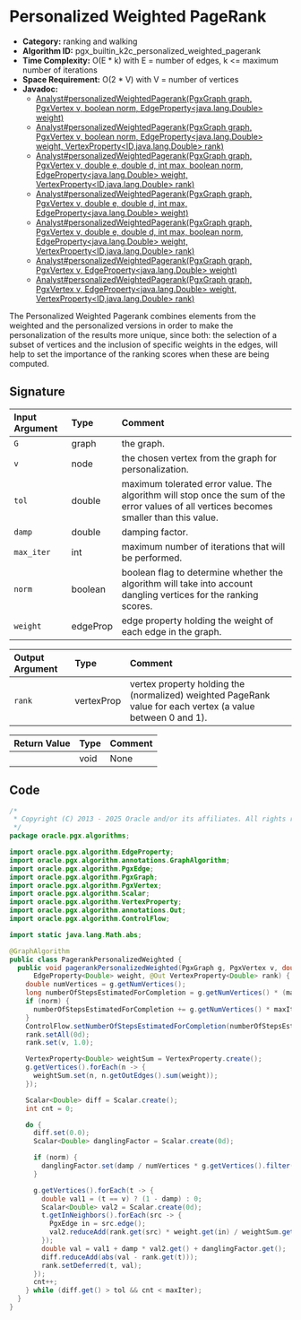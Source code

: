 # Personalized Weighted PageRank

- **Category:** ranking and walking
- **Algorithm ID:** pgx_builtin_k2c_personalized_weighted_pagerank
- **Time Complexity:** O(E * k) with E = number of edges, k <= maximum number of iterations
- **Space Requirement:** O(2 * V) with V = number of vertices
- **Javadoc:**
  - [Analyst#personalizedWeightedPagerank(PgxGraph graph, PgxVertex<ID> v, boolean norm, EdgeProperty<java.lang.Double> weight)](https://docs.oracle.com/en/database/oracle/property-graph/25.1/spgjv/oracle/pgx/api/Analyst.html#personalizedWeightedPagerank_oracle_pgx_api_PgxGraph_oracle_pgx_api_PgxVertex_boolean_oracle_pgx_api_EdgeProperty_)
  - [Analyst#personalizedWeightedPagerank(PgxGraph graph, PgxVertex<ID> v, boolean norm, EdgeProperty<java.lang.Double> weight, VertexProperty<ID,java.lang.Double> rank)](https://docs.oracle.com/en/database/oracle/property-graph/25.1/spgjv/oracle/pgx/api/Analyst.html#personalizedWeightedPagerank_oracle_pgx_api_PgxGraph_oracle_pgx_api_PgxVertex_boolean_oracle_pgx_api_EdgeProperty_oracle_pgx_api_VertexProperty_)
  - [Analyst#personalizedWeightedPagerank(PgxGraph graph, PgxVertex v, double e, double d, int max, boolean norm, EdgeProperty<java.lang.Double> weight, VertexProperty<ID,java.lang.Double> rank)](https://docs.oracle.com/en/database/oracle/property-graph/25.1/spgjv/oracle/pgx/api/Analyst.html#personalizedWeightedPagerank_oracle_pgx_api_PgxGraph_ID_java_math_BigDecimal_java_math_BigDecimal_int_boolean_oracle_pgx_api_EdgeProperty_oracle_pgx_api_VertexProperty_)
  - [Analyst#personalizedWeightedPagerank(PgxGraph graph, PgxVertex<ID> v, double e, double d, int max, EdgeProperty<java.lang.Double> weight)](https://docs.oracle.com/en/database/oracle/property-graph/25.1/spgjv/oracle/pgx/api/Analyst.html#personalizedWeightedPagerank_oracle_pgx_api_PgxGraph_ID_java_math_BigDecimal_java_math_BigDecimal_int_oracle_pgx_api_EdgeProperty_)
  - [Analyst#personalizedWeightedPagerank(PgxGraph graph, PgxVertex<ID> v, double e, double d, int max, boolean norm, EdgeProperty<java.lang.Double> weight, VertexProperty<ID,java.lang.Double> rank)](https://docs.oracle.com/en/database/oracle/property-graph/25.1/spgjv/oracle/pgx/api/Analyst.html#personalizedWeightedPagerank_oracle_pgx_api_PgxGraph_ID_java_math_BigDecimal_java_math_BigDecimal_int_oracle_pgx_api_EdgeProperty_oracle_pgx_api_VertexProperty_)
  - [Analyst#personalizedWeightedPagerank(PgxGraph graph, PgxVertex<ID> v, EdgeProperty<java.lang.Double> weight)](https://docs.oracle.com/en/database/oracle/property-graph/25.1/spgjv/oracle/pgx/api/Analyst.html#personalizedWeightedPagerank_oracle_pgx_api_PgxGraph_oracle_pgx_api_VertexSet_oracle_pgx_api_EdgeProperty_)
  - [Analyst#personalizedWeightedPagerank(PgxGraph graph, PgxVertex<ID> v, EdgeProperty<java.lang.Double> weight, VertexProperty<ID,java.lang.Double> rank)](https://docs.oracle.com/en/database/oracle/property-graph/25.1/spgjv/oracle/pgx/api/Analyst.html#personalizedWeightedPagerank_oracle_pgx_api_PgxGraph_oracle_pgx_api_VertexSet_oracle_pgx_api_EdgeProperty_oracle_pgx_api_VertexProperty_)

The Personalized Weighted Pagerank combines elements from the weighted and the personalized versions in order to make the personalization of the results more unique, since both: the selection of a subset of vertices and the inclusion of specific weights in the edges, will help to set the importance of the ranking scores when these are being computed.

## Signature

| Input Argument | Type | Comment |
| :--- | :--- | :--- |
| `G` | graph | the graph. |
| `v` | node | the chosen vertex from the graph for personalization. |
| `tol` | double | maximum tolerated error value. The algorithm will stop once the sum of the error values of all vertices becomes smaller than this value. |
| `damp` | double | damping factor. |
| `max_iter` | int | maximum number of iterations that will be performed. |
| `norm` | boolean | boolean flag to determine whether the algorithm will take into account dangling vertices for the ranking scores. |
| `weight` | edgeProp<double> | edge property holding the weight of each edge in the graph. |

| Output Argument | Type | Comment |
| :--- | :--- | :--- |
| `rank` | vertexProp<double> | vertex property holding the (normalized) weighted PageRank value for each vertex (a value between 0 and 1). |

| Return Value | Type | Comment |
| :--- | :--- | :--- |
| | void | None |

## Code

```java
/*
 * Copyright (C) 2013 - 2025 Oracle and/or its affiliates. All rights reserved.
 */
package oracle.pgx.algorithms;

import oracle.pgx.algorithm.EdgeProperty;
import oracle.pgx.algorithm.annotations.GraphAlgorithm;
import oracle.pgx.algorithm.PgxEdge;
import oracle.pgx.algorithm.PgxGraph;
import oracle.pgx.algorithm.PgxVertex;
import oracle.pgx.algorithm.Scalar;
import oracle.pgx.algorithm.VertexProperty;
import oracle.pgx.algorithm.annotations.Out;
import oracle.pgx.algorithm.ControlFlow;

import static java.lang.Math.abs;

@GraphAlgorithm
public class PagerankPersonalizedWeighted {
  public void pagerankPersonalizedWeighted(PgxGraph g, PgxVertex v, double tol, double damp, int maxIter, boolean norm,
      EdgeProperty<Double> weight, @Out VertexProperty<Double> rank) {
    double numVertices = g.getNumVertices();
    long numberOfStepsEstimatedForCompletion = g.getNumVertices() * (maxIter * 2 + 2) + maxIter;
    if (norm) {
      numberOfStepsEstimatedForCompletion += g.getNumVertices() * maxIter;
    }
    ControlFlow.setNumberOfStepsEstimatedForCompletion(numberOfStepsEstimatedForCompletion);
    rank.setAll(0d);
    rank.set(v, 1.0);

    VertexProperty<Double> weightSum = VertexProperty.create();
    g.getVertices().forEach(n -> {
      weightSum.set(n, n.getOutEdges().sum(weight));
    });

    Scalar<Double> diff = Scalar.create();
    int cnt = 0;

    do {
      diff.set(0.0);
      Scalar<Double> danglingFactor = Scalar.create(0d);

      if (norm) {
        danglingFactor.set(damp / numVertices * g.getVertices().filter(n -> n.getOutDegree() == 0).sum(rank));
      }

      g.getVertices().forEach(t -> {
        double val1 = (t == v) ? (1 - damp) : 0;
        Scalar<Double> val2 = Scalar.create(0d);
        t.getInNeighbors().forEach(src -> {
          PgxEdge in = src.edge();
          val2.reduceAdd(rank.get(src) * weight.get(in) / weightSum.get(src));
        });
        double val = val1 + damp * val2.get() + danglingFactor.get();
        diff.reduceAdd(abs(val - rank.get(t)));
        rank.setDeferred(t, val);
      });
      cnt++;
    } while (diff.get() > tol && cnt < maxIter);
  }
}
```
